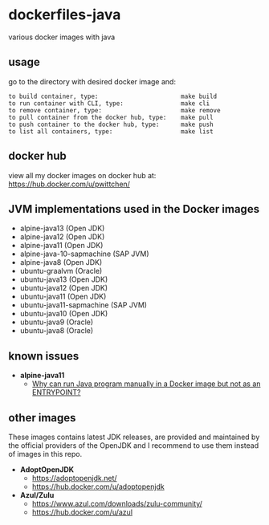 # dockerfiles-java
various docker images with java

usage
-----

go to the directory with desired docker image and:

```
to build container, type:                       make build
to run container with CLI, type:                make cli
to remove container, type:                      make remove
to pull container from the docker hub, type:    make pull
to push container to the docker hub, type:      make push
to list all containers, type:                   make list
```
docker hub
----------

view all my docker images on docker hub at: https://hub.docker.com/u/pwittchen/

JVM implementations used in the Docker images
---------------------------------------------
- alpine-java13 (Open JDK)
- alpine-java12 (Open JDK)
- alpine-java11 (Open JDK)
- alpine-java-10-sapmachine (SAP JVM)
- alpine-java8 (Open JDK)
- ubuntu-graalvm (Oracle)
- ubuntu-java13 (Open JDK)
- ubuntu-java12 (Open JDK)
- ubuntu-java11 (Open JDK)
- ubuntu-java11-sapmachine (SAP JVM)
- ubuntu-java10 (Open JDK)
- ubuntu-java9 (Oracle)
- ubuntu-java8 (Oracle)

known issues
------------
- **alpine-java11**
  - [Why can run Java program manually in a Docker image but not as an ENTRYPOINT?](https://stackoverflow.com/questions/51811955/why-can-run-java-program-manually-in-a-docker-image-but-not-as-an-entrypoint)

other images
------------
These images contains latest JDK releases, are provided and maintained by the official providers of the OpenJDK and I recommend to use them instead of images in this repo.

- **AdoptOpenJDK**
  - https://adoptopenjdk.net/
  - https://hub.docker.com/u/adoptopenjdk
- **Azul/Zulu**
  - https://www.azul.com/downloads/zulu-community/
  - https://hub.docker.com/u/azul
